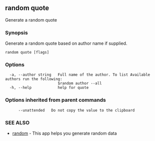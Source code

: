 ## random quote

Generate a random quote

### Synopsis

Generate a random quote based on author name if supplied.

```
random quote [flags]
```

### Options

```
  -a, --author string   Full name of the author. To list Available authors run the following:
                        $random author --all
  -h, --help            help for quote
```

### Options inherited from parent commands

```
      --unattended   Do not copy the value to the clipboard
```

### SEE ALSO

* [random](random.md)	 - This app helps you generate random data

